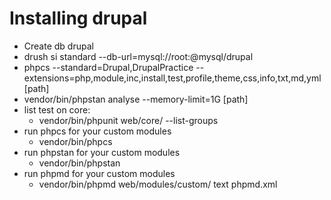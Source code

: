 # Installing drupal

* Create db drupal
* drush si standard --db-url=mysql://root:@mysql/drupal
* phpcs --standard=Drupal,DrupalPractice --extensions=php,module,inc,install,test,profile,theme,css,info,txt,md,yml [path]
* vendor/bin/phpstan analyse --memory-limit=1G [path]
* list test on core:
  * vendor/bin/phpunit web/core/ --list-groups
* run phpcs for your custom modules
  * vendor/bin/phpcs
* run phpstan for your custom modules
  * vendor/bin/phpstan
* run phpmd for your custom modules
  * vendor/bin/phpmd web/modules/custom/ text phpmd.xml
